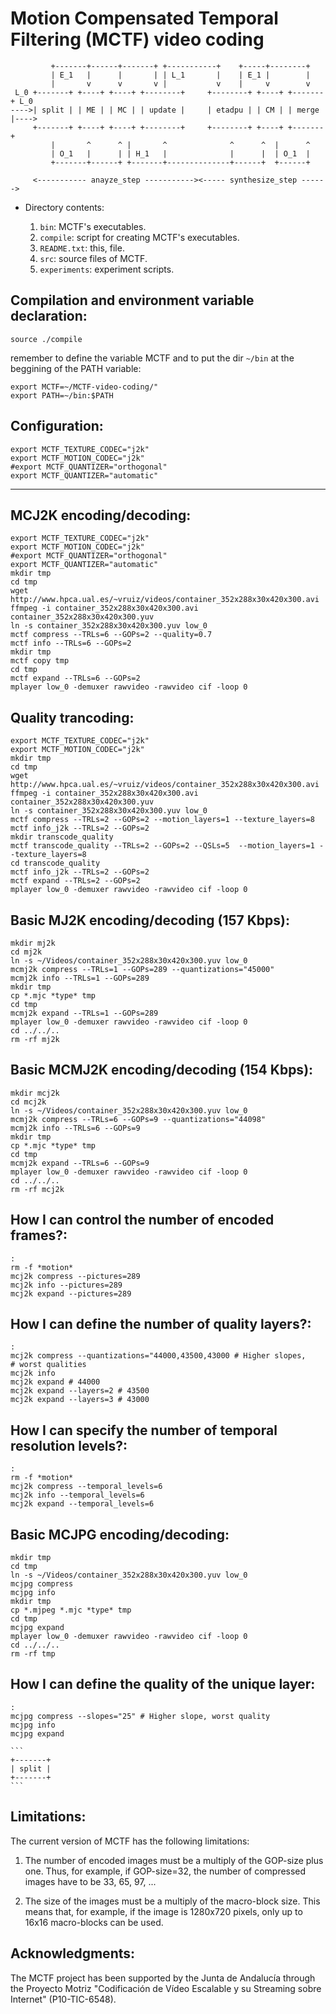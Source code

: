 # Motion Compensated Temporal Filtering (MCTF) video coding

```
         +-------+------+-------+ +-----------+    +-----+--------+
         | E_1   |      |       | | L_1       |    | E_1 |        |
		 |       v      v       v |           v    |     v        v
 L_0 +-------+ +----+ +----+ +--------+     +--------+ +----+ +-------+ L_0
---->| split | | ME | | MC | | update |     | etadpu | | CM | | merge |---->
     +-------+ +----+ +----+ +--------+     +--------+ +----+ +-------+
	     |       ^      ^ |       ^              ^      ^  |      ^
		 | O_1   |      | | H_1   |              |      |  | O_1  |
		 +-------+------+ +-------+--------------+------+  +------+
		 
	 <----------- anayze_step -----------><----- synthesize_step ------>
```

* Directory contents:

  1. `bin`: MCTF's executables.
  2. `compile`: script for creating MCTF's executables.
  3. `README.txt`: this, file.
  4. `src`: source files of MCTF.
  5. `experiments`: experiment scripts.

## Compilation and environment variable declaration:

  ```
  source ./compile
  ```

remember to define the variable MCTF and to put the dir `~/bin` at the
beggining of the PATH variable:

  ```
  export MCTF=~/MCTF-video-coding/"
  export PATH=~/bin:$PATH
  ```
  
## Configuration:

```
export MCTF_TEXTURE_CODEC="j2k"
export MCTF_MOTION_CODEC="j2k"
#export MCTF_QUANTIZER="orthogonal"
export MCTF_QUANTIZER="automatic"
```

--------------


## MCJ2K encoding/decoding:

```
export MCTF_TEXTURE_CODEC="j2k"
export MCTF_MOTION_CODEC="j2k"
#export MCTF_QUANTIZER="orthogonal"
export MCTF_QUANTIZER="automatic"
mkdir tmp
cd tmp
wget http://www.hpca.ual.es/~vruiz/videos/container_352x288x30x420x300.avi
ffmpeg -i container_352x288x30x420x300.avi container_352x288x30x420x300.yuv
ln -s container_352x288x30x420x300.yuv low_0
mctf compress --TRLs=6 --GOPs=2 --quality=0.7
mctf info --TRLs=6 --GOPs=2
mkdir tmp
mctf copy tmp
cd tmp
mctf expand --TRLs=6 --GOPs=2
mplayer low_0 -demuxer rawvideo -rawvideo cif -loop 0
```

## Quality trancoding:

  ```
  export MCTF_TEXTURE_CODEC="j2k"
  export MCTF_MOTION_CODEC="j2k"
  mkdir tmp
  cd tmp
  wget http://www.hpca.ual.es/~vruiz/videos/container_352x288x30x420x300.avi
  ffmpeg -i container_352x288x30x420x300.avi container_352x288x30x420x300.yuv
  ln -s container_352x288x30x420x300.yuv low_0
  mctf compress --TRLs=2 --GOPs=2 --motion_layers=1 --texture_layers=8
  mctf info_j2k --TRLs=2 --GOPs=2
  mkdir transcode_quality
  mctf transcode_quality --TRLs=2 --GOPs=2 --QSLs=5  --motion_layers=1 --texture_layers=8
  cd transcode_quality
  mctf info_j2k --TRLs=2 --GOPs=2
  mctf expand --TRLs=2 --GOPs=2
  mplayer low_0 -demuxer rawvideo -rawvideo cif -loop 0
  ```
   
## Basic MJ2K encoding/decoding (157 Kbps):

  ```
  mkdir mj2k
  cd mj2k
  ln -s ~/Videos/container_352x288x30x420x300.yuv low_0
  mcmj2k compress --TRLs=1 --GOPs=289 --quantizations="45000"
  mcmj2k info --TRLs=1 --GOPs=289
  mkdir tmp
  cp *.mjc *type* tmp
  cd tmp
  mcmj2k expand --TRLs=1 --GOPs=289
  mplayer low_0 -demuxer rawvideo -rawvideo cif -loop 0
  cd ../../..
  rm -rf mj2k
  ```
  
## Basic MCMJ2K encoding/decoding (154 Kbps):

  ```
  mkdir mcj2k
  cd mcj2k
  ln -s ~/Videos/container_352x288x30x420x300.yuv low_0
  mcmj2k compress --TRLs=6 --GOPs=9 --quantizations="44098"
  mcmj2k info --TRLs=6 --GOPs=9
  mkdir tmp
  cp *.mjc *type* tmp
  cd tmp
  mcmj2k expand --TRLs=6 --GOPs=9
  mplayer low_0 -demuxer rawvideo -rawvideo cif -loop 0
  cd ../../..
  rm -rf mcj2k
  ```
  
## How I can control the number of encoded frames?:

   ```
   :
   rm -f *motion*
   mcj2k compress --pictures=289
   mcj2k info --pictures=289
   mcj2k expand --pictures=289
   ```
   
## How I can define the number of quality layers?:

   ```
   :
   mcj2k compress --quantizations="44000,43500,43000 # Higher slopes,
   # worst qualities
   mcj2k info
   mcj2k expand # 44000
   mcj2k expand --layers=2 # 43500
   mcj2k expand --layers=3 # 43000
   ```
   
## How I can specify the number of temporal resolution levels?:

   ```
   :
   rm -f *motion*
   mcj2k compress --temporal_levels=6
   mcj2k info --temporal_levels=6
   mcj2k expand --temporal_levels=6
   ```
   
## Basic MCJPG encoding/decoding:

   ```
   mkdir tmp
   cd tmp
   ln -s ~/Videos/container_352x288x30x420x300.yuv low_0
   mcjpg compress
   mcjpg info
   mkdir tmp
   cp *.mjpeg *.mjc *type* tmp
   cd tmp
   mcjpg expand
   mplayer low_0 -demuxer rawvideo -rawvideo cif -loop 0
   cd ../../..
   rm -rf tmp
   ```

## How I can define the quality of the unique layer:

   ```
   :
   mcjpg compress --slopes="25" # Higher slope, worst quality
   mcjpg info
   mcjpg expand
   ```

	```
	+-------+
	| split |
	+-------+
	```

## Limitations:

The current version of MCTF has the following limitations:

  1. The number of encoded images must be a multiply of the GOP-size
     plus one. Thus, for example, if GOP-size=32, the number of
     compressed images have to be 33, 65, 97, ...

  2. The size of the images must be a multiply of the macro-block
     size. This means that, for example, if the image is 1280x720
     pixels, only up to 16x16 macro-blocks can be used.

## Acknowledgments:

The MCTF project has been supported by the Junta de Andalucía through
the Proyecto Motriz "Codificación de Vídeo Escalable y su Streaming
sobre Internet" (P10-TIC-6548).
